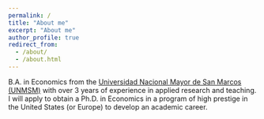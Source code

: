 ```yaml
---
permalink: /
title: "About me"
excerpt: "About me"
author_profile: true
redirect_from: 
  - /about/
  - /about.html
---
```


B.A. in Economics from the [Universidad Nacional Mayor de San Marcos (UNMSM)](https://www.unmsm.edu.pe/la-universidad/historia#linea/) 
with over 3 years of experience in applied research and teaching. I will apply to obtain a Ph.D. in Economics in a program of high prestige in the United States (or Europe) to develop an academic career.
